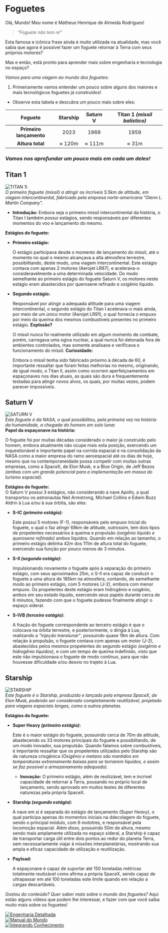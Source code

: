 # **Foguetes**

Olá, Mundo! Meu nome é Matheus Henrique de Almeida Rodrigues!
>*"Foguete não tem ré"*

Esta famosa e icônica frase ainda é muito utilizada na atualidade, mas você sabia que agora é possível fazer um foguete retornar à Terra com seus próprios motores?

Mas e então, está pronto para aprender mais sobre engenharia e tecnologia no espaço?

*Vamos para uma viagem ao mundo dos foguetes:*

1. Primeiramente vamos entender um pouco sobre alguns dos maiores e mais tecnológicos foguetes já construídos!
* Observe esta tabela e descubra um pouco mais sobre eles:

| Foguete | Starship | Saturn V | Titan 1 *(míssil balístico)* |
|:------------------------:|:------------------------:|:------------------------:|:------------------------:|
| **Primeiro lançamento** | 2023 | 1969 | 1959 |
| **Altura total** | ≈ 120m | ≈ 111m | ≈ 31m |  



### *Vamos nos aprofundar um pouco mais em cada um deles!*  


## Titan 1

![TITAN 1l.](https://upload.wikimedia.org/wikipedia/commons/thumb/9/9a/Titan_1_ICBM.jpg/600px-Titan_1_ICBM.jpg)  
*O primeiro foguete (míssil) a atingir os incríveis 5.5km de altitude, em viagem intercontinental, fabricado pela empresa norte-americana "Glenn L. Martin Company".*
* **Introdução:**
  Embora seja o primeiro míssil intercontinental da história, o Titan I também possui estágios, sendo responsáveis por diferentes momentos do voo e lançamento do mesmo.
  
**Estágios do foguete:**
  
* **Primeiro estágio:**
  
  O estágio participava desde o momento de lançamento do míssil, até o momento no qual o mesmo alcançava a alta atmosfera terrestre, possibilitando, deste modo, uma viagem intercontinental.
  Este estágio contava com apenas 2 motores (Aerojet LR87), e acelerava-o consideravelmente a uma determinada velocidade.
  Do modo semelhante ao primeiro estágio do foguete Saturn V, os motores neste estágio eram abastecidos por querosene refinado e oxigênio líquido.
* **Segundo estágio:**
  
  Responsável por atingir a adequada altitude para uma viagem intercontinental, o segundo estágio do Titan I acelerava-o mais ainda, por meio de um único motor (Aerojet LR91), o qual fornecia o empuxo por meio da queima dos mesmos combustíveis presentes no primeiro estágio.
**Explosão?**
  
  O míssil nunca foi realmente utilizado em algum momento de combate, porém, carregava uma ogiva nuclear, a qual nunca foi detonada fora de ambientes controlados, mas somente analisava e verificava o funcionamento do míssil.
**Curiosidade:**
  
  Embora o míssil tenha sido fabricado próximo à década de 60, é importante ressaltar que foram feitas melhorias no mesmo, originando, de igual modo, o Titan II, assim como ocorrem aperfeiçoamentos em espaçonaves nos dias atuais, as quais são dura e frequentemente testadas para atingir novos alvos, os quais, por muitas vezes, podem parecer impossíveis.

## Saturn V

![SATURN V](https://cdn.firespring.com/images/1342c702-38be-4aaa-89db-5663555b7ff9.jpg)  
*Este foguete é da NASA, o qual possibilitou, pela primeira vez na história da humanidade, a chegada do homem em solo lunar.*  
**Papel da espaçonave na história:**  

O foguete foi por muitas décadas considerado o maior já construído pelo homem, embora atualmente não ocupe mais esta posição, exercendo um inquestionável e importante papel na corrida espacial e na consolidação da NASA como a maior empresa do ramo aeroespacial até os dias de hoje, mesmo que na contemporaneidade possa competir com muitas outras empresas, como a SpaceX, de Elon Musk, e a Blue Origin, de Jeff Bezos *(ambas com um grande potencial para a implementação em massa do turismo espacial)*.  

**Estágios do foguete:**  
O Saturn V possui 3 estágios, não considerando a nave Apollo, a qual transportou os astronautas Neil Armstrong, Michael Collins e Edwin Buzz Aldrin à Lua *e/ou* à sua órbita, são eles:
* **S-IC *(primeiro estágio)*:**
  
  Este possui 5 motores (F-1), responsáveis pelo empuxo inicial do foguete, o qual o faz atingir 68km de altitude, outrossim, tem dois tipos de propelentes necessários à queima e propulsão *(oxigênio líquido e querosene refinado)* ambos líquidos.
  Quando em relação ao tamanho, o primeiro estágio detinha 42m dos 111m de altura total do foguete, exercendo sua função por pouco menos de 3 minutos.
* **S-II *(segundo estágio)*:**
  
  Impulsionando novamente o foguete após à separação do primeiro estágio, com seus aproximados 25m, o S-II era capaz de conduzir o foguete a uma altura de 185km na atmosfera, contando, de semelhante modo ao primeiro estágio, com 5 motores (J-2), embora com menor empuxo.
  Os propelentes deste estágio eram hidrogênio e oxigênio, ambos em seu estado líquido, exercendo seus papéis durante cerca de 6 minutos, fazendo com que o foguete pudesse finalmente atingir o espaço sideral.
* **S-IVB *(terceiro estágio)*:**
  
  A fração do foguete correspondente ao terceiro estágio é que o colocava na órbita terrestre, e posteriormente, o dirigia à Lua, realizando a *"injeção translunar"*, possuindo quase 18m de altura.
  Com relação à propulsão, o foguete contava com apenas um motor (J-2), abastecidos pelos mesmos propelentes do segundo estágio *(oxigênio e hidrogênio líquidos)*, e com um tempo de queima indefinido, visto que este não impulsionava o foguete de modo contínuo, para que não houvesse dificuldade *e/ou* desvio no trajeto à Lua. 

## Starship

![STARSHIP](https://i0.wp.com/spacenews.com/wp-content/uploads/2024/05/starship-ift4-wdr.jpg?fit=1200%2C899&ssl=1)  
*Este foguete é o Starship, produzido e lançado pela empresa SpaceX, de Elon Musk, podendo ser considerado completamente reutilizável, projetado para viagens espaciais longas, como a outros planetas.*

**Estágios do foguete:**  

* **Super Heavy *(primeiro estágio)*:**
  
  Este é o maior estágio do foguete, possuindo cerca de 70m de altitude, abastecendo os 33 motores principais do foguete e possiblitando, de um modo inovador, sua propulsão.
Quando falamos sobre combustíveis, é importante ressaltar que os propelentes utilizados pelo Starship são de natureza criogênica *(Oxigênio e metano são mantidos em temperaturas extremamente baixas para se tornarem líquidos, e assim se faz possível o armazenamento adequado)*.
  * **Inovação:** O primeiro estágio, além de reutiizável, tem e incrível capacidade de retornar à Terra, pousando no próprio local de lançamento, sendo aprovado em muitos testes de diferentes naturezas pela própria SpaceX.
* **Starship *(segundo estágio)*:**
  
  A nave em si é separada do estágio de lançamento *(Super Heavy)*, o qual participa apenas do momentos iniciais na ddecolagem do foguete, sendo o principal módulo, com 6 mototres, e responsável pela locomoção espacial.
Além disso, possuindo 50m de altura, mesmo sendo mais amplamente utilizada no espaço sideral, a Starship é capaz de transportar carga útil entre dois pontos ao redor do planeta Terra, sem necessariamente viajar à missões interplanetárias, mostrando sua ampla e eficaz capacidade de utilização e reutilização.
* **Payload:**
  
  A espaçonave é capaz de suportar até 150 toneladas métricas totalmente reutizável como afirma a própria SpaceX, sendo capaz de ultrapassar em até 100 toneladas este limite quando em relação a cargas descartáveis.

*Gostou do conteúdo? Quer saber mais sobre o mundo dos foguetes?*
Aqui estão alguns vídeos que podem lhe interessar, e fazer com que você saiba muito mais sobre os foguetes!  

[![Engenharia Detalhada](![image](https://github.com/user-attachments/assets/b0aa73d0-25f2-42f2-a10b-517a04eaab20)
)](https://youtu.be/4T5kkso-s88)  
[![Manual do Mundo](![image](https://github.com/user-attachments/assets/df7c9ab8-788a-45d2-a5cd-503e1edab6a2)
)](https://youtu.be/mhgtGOcsUqM)  
[![Integrando Conhecimento](![image](https://github.com/user-attachments/assets/30e3c23b-cf0c-4237-a111-85ee25e50021)
)](https://youtu.be/TWRUsaOeNig)



